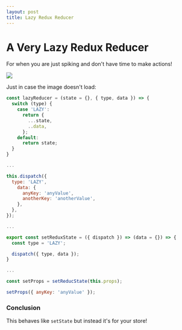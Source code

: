 ```yaml
---
layout: post
title: Lazy Redux Reducer
---
```


# A Very Lazy Redux Reducer

For when you are just spiking and don't have time to make actions!

![](https://pbs.twimg.com/media/DpRmoFJVAAAOZ4Z.png)

Just in case the image doesn't load:

```js
const lazyReducer = (state = {}, { type, data }) => {
  switch (type) {
    case 'LAZY':
      return {
        ...state,
        ..data,
      };
    default:
      return state;
  }
}

...

this.dispatch({
  type: 'LAZY',
    data: {
      anyKey: 'anyValue',
      anotherKey: 'anotherValue',
    },
  },
});

...

export const setReduxState = ({ dispatch }) => (data = {}) => {
  const type = 'LAZY';

  dispatch({ type, data });
}

...

const setProps = setReducState(this.props);

setProps({ anyKey: 'anyValue' });
```

### Conclusion

This behaves like `setState` but instead it's for your store!
